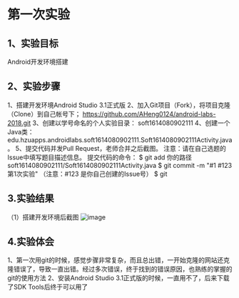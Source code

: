 # 第一次实验

## 1、实验目标
Android开发环境搭建

## 2、实验步骤
1、搭建开发环境Android Studio 3.1正式版
2、加入Git项目（Fork），将项目克隆（Clone）到自己帐号下；
https://github.com/AHeng0124/android-labs-2018.git
3、创建以学号命名的个人实验目录：
soft1614080902111
4、创建一个Java类：edu.hzuapps.androidlabs.soft1614080902111.Soft1614080902111Activity.java。
5、提交代码并发Pull Request，老师合并之后截图。
注意：请在自己选题的Issue中填写题目描述信息。
提交代码的命令：
$ git add 你的路径soft1614080902111/Soft1614080902111Activity.java
$ git commit -m "#1 #123 第1次实验" （注意：#123 是你自己创建的Issue号）
$ git 

## 3.实验结果
（1）搭建开发环境后截图
![image](https://github.com/AHeng0124/android-labs-2018/blob/master/Soft1614080902111/Soft1614080902111.jpg)

## 4.实验体会
1、第一次用git的时候，感觉步骤非常复杂，而且总出错，一开始克隆的网站还克隆错误了，导致一直出错。经过多次错误，终于找到的错误原因，也熟练的掌握的git的使用方法
2、安装Android Studio 3.1正式版的时候，一直用不了，后来下载了SDK Tools后终于可以用了
